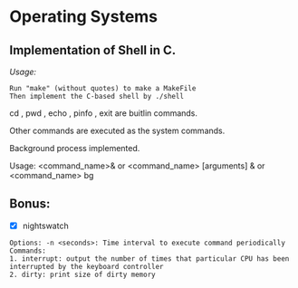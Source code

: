 # Operating Systems

## Implementation of Shell in C.

*Usage:*
```
Run "make" (without quotes) to make a MakeFile
Then implement the C-based shell by ./shell
```

cd , pwd , echo , pinfo , exit are buitlin commands.

Other commands are executed as the system commands.

Background process implemented.

Usage: <command_name>& or <command_name> [arguments] & or <command_name> bg

## Bonus:
- [x] nightswatch
```Usage: nightswatch [options] <command>
Options: -n <seconds>: Time interval to execute command periodically
Commands:
1. interrupt: output the number of times that particular CPU has been interrupted by the keyboard controller
2. dirty: print size of dirty memory
```
